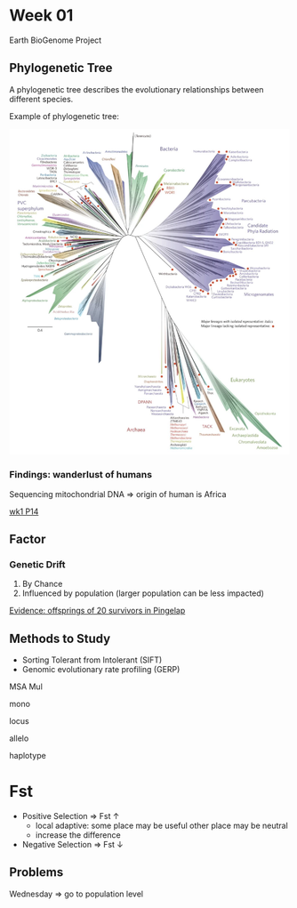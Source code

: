 # Week 01

Earth BioGenome Project

## Phylogenetic Tree

A phylogenetic tree describes the evolutionary relationships between different species.

Example of phylogenetic tree:

![tree-of-life](assets/tree-of-life.png)

### Findings: wanderlust of humans

Sequencing mitochondrial DNA => origin of human is Africa

[wk1 P14](slides/01-1.pdf#page=14)

## Factor

### Genetic Drift

1. By Chance
2. Influenced by population (larger population can be less impacted)

[Evidence: offsprings of 20 survivors in Pingelap](slides/01-1.pdf#page=18)

## Methods to Study

- Sorting Tolerant from Intolerant (SIFT)
- Genomic evolutionary rate profiling (GERP)


MSA Mul


mono

locus

allelo

haplotype

# Fst

- Positive Selection => Fst ↑
  - local adaptive: some place may be useful other place may be neutral
  - increase the difference
- Negative Selection => Fst ↓

## Problems

Wednesday => go to population level

